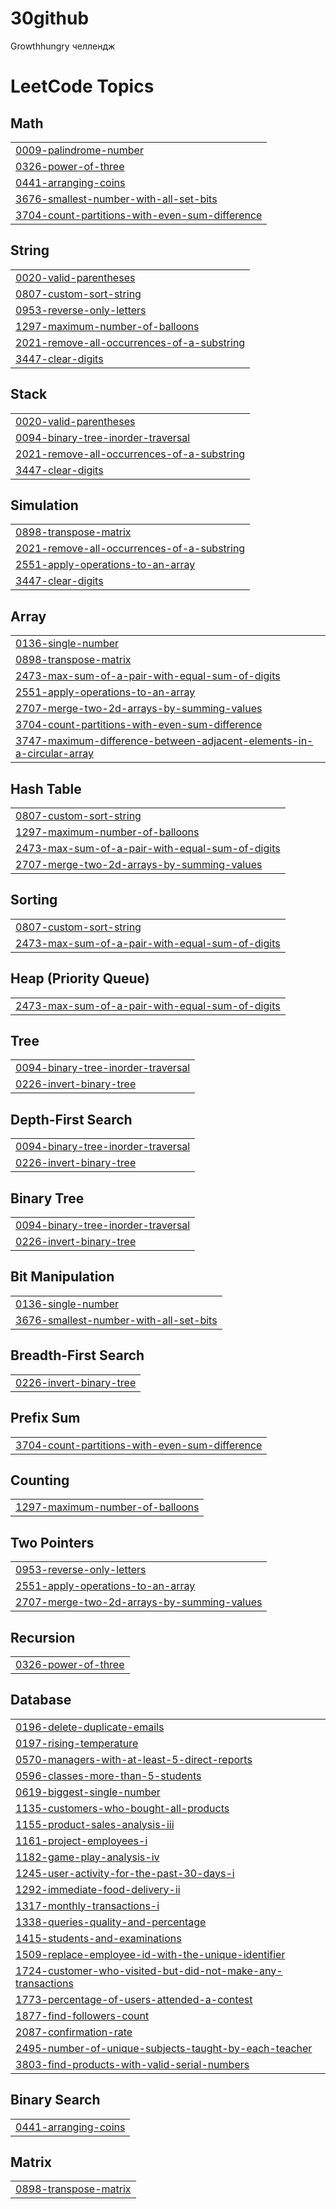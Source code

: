 # 30github
 Growthhungry челлендж 
  

<!---LeetCode Topics Start-->
# LeetCode Topics
## Math
|  |
| ------- |
| [0009-palindrome-number](https://github.com/Ayzirekjolkyzy/30github/tree/master/0009-palindrome-number) |
| [0326-power-of-three](https://github.com/Ayzirekjolkyzy/30github/tree/master/0326-power-of-three) |
| [0441-arranging-coins](https://github.com/Ayzirekjolkyzy/30github/tree/master/0441-arranging-coins) |
| [3676-smallest-number-with-all-set-bits](https://github.com/Ayzirekjolkyzy/30github/tree/master/3676-smallest-number-with-all-set-bits) |
| [3704-count-partitions-with-even-sum-difference](https://github.com/Ayzirekjolkyzy/30github/tree/master/3704-count-partitions-with-even-sum-difference) |
## String
|  |
| ------- |
| [0020-valid-parentheses](https://github.com/Ayzirekjolkyzy/30github/tree/master/0020-valid-parentheses) |
| [0807-custom-sort-string](https://github.com/Ayzirekjolkyzy/30github/tree/master/0807-custom-sort-string) |
| [0953-reverse-only-letters](https://github.com/Ayzirekjolkyzy/30github/tree/master/0953-reverse-only-letters) |
| [1297-maximum-number-of-balloons](https://github.com/Ayzirekjolkyzy/30github/tree/master/1297-maximum-number-of-balloons) |
| [2021-remove-all-occurrences-of-a-substring](https://github.com/Ayzirekjolkyzy/30github/tree/master/2021-remove-all-occurrences-of-a-substring) |
| [3447-clear-digits](https://github.com/Ayzirekjolkyzy/30github/tree/master/3447-clear-digits) |
## Stack
|  |
| ------- |
| [0020-valid-parentheses](https://github.com/Ayzirekjolkyzy/30github/tree/master/0020-valid-parentheses) |
| [0094-binary-tree-inorder-traversal](https://github.com/Ayzirekjolkyzy/30github/tree/master/0094-binary-tree-inorder-traversal) |
| [2021-remove-all-occurrences-of-a-substring](https://github.com/Ayzirekjolkyzy/30github/tree/master/2021-remove-all-occurrences-of-a-substring) |
| [3447-clear-digits](https://github.com/Ayzirekjolkyzy/30github/tree/master/3447-clear-digits) |
## Simulation
|  |
| ------- |
| [0898-transpose-matrix](https://github.com/Ayzirekjolkyzy/30github/tree/master/0898-transpose-matrix) |
| [2021-remove-all-occurrences-of-a-substring](https://github.com/Ayzirekjolkyzy/30github/tree/master/2021-remove-all-occurrences-of-a-substring) |
| [2551-apply-operations-to-an-array](https://github.com/Ayzirekjolkyzy/30github/tree/master/2551-apply-operations-to-an-array) |
| [3447-clear-digits](https://github.com/Ayzirekjolkyzy/30github/tree/master/3447-clear-digits) |
## Array
|  |
| ------- |
| [0136-single-number](https://github.com/Ayzirekjolkyzy/30github/tree/master/0136-single-number) |
| [0898-transpose-matrix](https://github.com/Ayzirekjolkyzy/30github/tree/master/0898-transpose-matrix) |
| [2473-max-sum-of-a-pair-with-equal-sum-of-digits](https://github.com/Ayzirekjolkyzy/30github/tree/master/2473-max-sum-of-a-pair-with-equal-sum-of-digits) |
| [2551-apply-operations-to-an-array](https://github.com/Ayzirekjolkyzy/30github/tree/master/2551-apply-operations-to-an-array) |
| [2707-merge-two-2d-arrays-by-summing-values](https://github.com/Ayzirekjolkyzy/30github/tree/master/2707-merge-two-2d-arrays-by-summing-values) |
| [3704-count-partitions-with-even-sum-difference](https://github.com/Ayzirekjolkyzy/30github/tree/master/3704-count-partitions-with-even-sum-difference) |
| [3747-maximum-difference-between-adjacent-elements-in-a-circular-array](https://github.com/Ayzirekjolkyzy/30github/tree/master/3747-maximum-difference-between-adjacent-elements-in-a-circular-array) |
## Hash Table
|  |
| ------- |
| [0807-custom-sort-string](https://github.com/Ayzirekjolkyzy/30github/tree/master/0807-custom-sort-string) |
| [1297-maximum-number-of-balloons](https://github.com/Ayzirekjolkyzy/30github/tree/master/1297-maximum-number-of-balloons) |
| [2473-max-sum-of-a-pair-with-equal-sum-of-digits](https://github.com/Ayzirekjolkyzy/30github/tree/master/2473-max-sum-of-a-pair-with-equal-sum-of-digits) |
| [2707-merge-two-2d-arrays-by-summing-values](https://github.com/Ayzirekjolkyzy/30github/tree/master/2707-merge-two-2d-arrays-by-summing-values) |
## Sorting
|  |
| ------- |
| [0807-custom-sort-string](https://github.com/Ayzirekjolkyzy/30github/tree/master/0807-custom-sort-string) |
| [2473-max-sum-of-a-pair-with-equal-sum-of-digits](https://github.com/Ayzirekjolkyzy/30github/tree/master/2473-max-sum-of-a-pair-with-equal-sum-of-digits) |
## Heap (Priority Queue)
|  |
| ------- |
| [2473-max-sum-of-a-pair-with-equal-sum-of-digits](https://github.com/Ayzirekjolkyzy/30github/tree/master/2473-max-sum-of-a-pair-with-equal-sum-of-digits) |
## Tree
|  |
| ------- |
| [0094-binary-tree-inorder-traversal](https://github.com/Ayzirekjolkyzy/30github/tree/master/0094-binary-tree-inorder-traversal) |
| [0226-invert-binary-tree](https://github.com/Ayzirekjolkyzy/30github/tree/master/0226-invert-binary-tree) |
## Depth-First Search
|  |
| ------- |
| [0094-binary-tree-inorder-traversal](https://github.com/Ayzirekjolkyzy/30github/tree/master/0094-binary-tree-inorder-traversal) |
| [0226-invert-binary-tree](https://github.com/Ayzirekjolkyzy/30github/tree/master/0226-invert-binary-tree) |
## Binary Tree
|  |
| ------- |
| [0094-binary-tree-inorder-traversal](https://github.com/Ayzirekjolkyzy/30github/tree/master/0094-binary-tree-inorder-traversal) |
| [0226-invert-binary-tree](https://github.com/Ayzirekjolkyzy/30github/tree/master/0226-invert-binary-tree) |
## Bit Manipulation
|  |
| ------- |
| [0136-single-number](https://github.com/Ayzirekjolkyzy/30github/tree/master/0136-single-number) |
| [3676-smallest-number-with-all-set-bits](https://github.com/Ayzirekjolkyzy/30github/tree/master/3676-smallest-number-with-all-set-bits) |
## Breadth-First Search
|  |
| ------- |
| [0226-invert-binary-tree](https://github.com/Ayzirekjolkyzy/30github/tree/master/0226-invert-binary-tree) |
## Prefix Sum
|  |
| ------- |
| [3704-count-partitions-with-even-sum-difference](https://github.com/Ayzirekjolkyzy/30github/tree/master/3704-count-partitions-with-even-sum-difference) |
## Counting
|  |
| ------- |
| [1297-maximum-number-of-balloons](https://github.com/Ayzirekjolkyzy/30github/tree/master/1297-maximum-number-of-balloons) |
## Two Pointers
|  |
| ------- |
| [0953-reverse-only-letters](https://github.com/Ayzirekjolkyzy/30github/tree/master/0953-reverse-only-letters) |
| [2551-apply-operations-to-an-array](https://github.com/Ayzirekjolkyzy/30github/tree/master/2551-apply-operations-to-an-array) |
| [2707-merge-two-2d-arrays-by-summing-values](https://github.com/Ayzirekjolkyzy/30github/tree/master/2707-merge-two-2d-arrays-by-summing-values) |
## Recursion
|  |
| ------- |
| [0326-power-of-three](https://github.com/Ayzirekjolkyzy/30github/tree/master/0326-power-of-three) |
## Database
|  |
| ------- |
| [0196-delete-duplicate-emails](https://github.com/Ayzirekjolkyzy/30github/tree/master/0196-delete-duplicate-emails) |
| [0197-rising-temperature](https://github.com/Ayzirekjolkyzy/30github/tree/master/0197-rising-temperature) |
| [0570-managers-with-at-least-5-direct-reports](https://github.com/Ayzirekjolkyzy/30github/tree/master/0570-managers-with-at-least-5-direct-reports) |
| [0596-classes-more-than-5-students](https://github.com/Ayzirekjolkyzy/30github/tree/master/0596-classes-more-than-5-students) |
| [0619-biggest-single-number](https://github.com/Ayzirekjolkyzy/30github/tree/master/0619-biggest-single-number) |
| [1135-customers-who-bought-all-products](https://github.com/Ayzirekjolkyzy/30github/tree/master/1135-customers-who-bought-all-products) |
| [1155-product-sales-analysis-iii](https://github.com/Ayzirekjolkyzy/30github/tree/master/1155-product-sales-analysis-iii) |
| [1161-project-employees-i](https://github.com/Ayzirekjolkyzy/30github/tree/master/1161-project-employees-i) |
| [1182-game-play-analysis-iv](https://github.com/Ayzirekjolkyzy/30github/tree/master/1182-game-play-analysis-iv) |
| [1245-user-activity-for-the-past-30-days-i](https://github.com/Ayzirekjolkyzy/30github/tree/master/1245-user-activity-for-the-past-30-days-i) |
| [1292-immediate-food-delivery-ii](https://github.com/Ayzirekjolkyzy/30github/tree/master/1292-immediate-food-delivery-ii) |
| [1317-monthly-transactions-i](https://github.com/Ayzirekjolkyzy/30github/tree/master/1317-monthly-transactions-i) |
| [1338-queries-quality-and-percentage](https://github.com/Ayzirekjolkyzy/30github/tree/master/1338-queries-quality-and-percentage) |
| [1415-students-and-examinations](https://github.com/Ayzirekjolkyzy/30github/tree/master/1415-students-and-examinations) |
| [1509-replace-employee-id-with-the-unique-identifier](https://github.com/Ayzirekjolkyzy/30github/tree/master/1509-replace-employee-id-with-the-unique-identifier) |
| [1724-customer-who-visited-but-did-not-make-any-transactions](https://github.com/Ayzirekjolkyzy/30github/tree/master/1724-customer-who-visited-but-did-not-make-any-transactions) |
| [1773-percentage-of-users-attended-a-contest](https://github.com/Ayzirekjolkyzy/30github/tree/master/1773-percentage-of-users-attended-a-contest) |
| [1877-find-followers-count](https://github.com/Ayzirekjolkyzy/30github/tree/master/1877-find-followers-count) |
| [2087-confirmation-rate](https://github.com/Ayzirekjolkyzy/30github/tree/master/2087-confirmation-rate) |
| [2495-number-of-unique-subjects-taught-by-each-teacher](https://github.com/Ayzirekjolkyzy/30github/tree/master/2495-number-of-unique-subjects-taught-by-each-teacher) |
| [3803-find-products-with-valid-serial-numbers](https://github.com/Ayzirekjolkyzy/30github/tree/master/3803-find-products-with-valid-serial-numbers) |
## Binary Search
|  |
| ------- |
| [0441-arranging-coins](https://github.com/Ayzirekjolkyzy/30github/tree/master/0441-arranging-coins) |
## Matrix
|  |
| ------- |
| [0898-transpose-matrix](https://github.com/Ayzirekjolkyzy/30github/tree/master/0898-transpose-matrix) |
<!---LeetCode Topics End-->